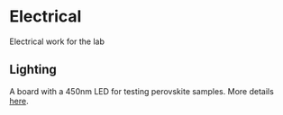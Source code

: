 # Electrical
Electrical work for the lab

## Lighting
A board with a 450nm LED for testing perovskite samples. More details [here](https://github.com/Wellesley-Solar/Electrical/blob/master/Lighting/README.md).